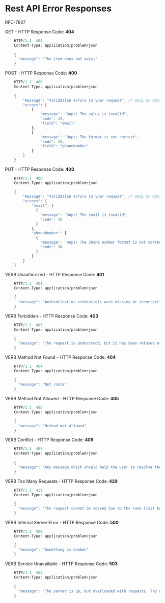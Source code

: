 # Rest API Error Responses

RFC-7807

GET - HTTP Response Code: **404**

```javascript
    HTTP/1.1  404
    Content-Type: application/problem+json
 
    {
      "message": "The item does not exist"
    }
```

POST -  HTTP Response Code: **400**

```javascript
    HTTP/1.1  400
    Content-Type: application/problem+json
    
    {
        "message": "Validation errors in your request", /* skip or optional error message */
        "errors": [
            {
                "message": "Oops! The value is invalid",
                "code": 34,
                "field": "email"
            },
            {
                "message": "Oops! The format is not correct",
                "code": 35,
                "field": "phoneNumber"
            }
        ]
    }
```

PUT -  HTTP Response Code: **400**

```javascript
    HTTP/1.1  400
    Content-Type: application/problem+json
    
    {
        "message": "Validation errors in your request", /* skip or optional error message */
        "errors": {
            "email": [
              {
                "message": "Oops! The email is invalid",
                "code": 35
              }
            ],
            "phoneNumber": [
              {
                "message": "Oops! The phone number format is not correct",
                "code": 36
              }
            ]
        }
    }
```

VERB Unauthorized - HTTP Response Code: **401**

```javascript
    HTTP/1.1  401
    Content-Type: application/problem+json
 
    {
      "message": "Authentication credentials were missing or incorrect"
    }
```

VERB Forbidden - HTTP Response Code: **403**

```javascript
    HTTP/1.1  403
    Content-Type: application/problem+json
 
    {
      "message": "The request is understood, but it has been refused or access is not allowed"
    }
```

VERB Method Not Found - HTTP Response Code: **404**

```javascript
    HTTP/1.1  404
    Content-Type: application/problem+json
 
    {
      "message": "Not route"
    }
```

VERB Method Not Allowed - HTTP Response Code: **405**

```javascript
    HTTP/1.1  405
    Content-Type: application/problem+json
 
    {
      "message": "Method not allowed"
    }
```

VERB Conflict - HTTP Response Code: **409**

```javascript
    HTTP/1.1  409
    Content-Type: application/problem+json
 
    {
      "message": "Any message which should help the user to resolve the conflict"
    }
```

VERB Too Many Requests - HTTP Response Code: **429**

```javascript
    HTTP/1.1  429
    Content-Type: application/problem+json
 
    {
      "message": "The request cannot be served due to the rate limit having been exhausted for the resource"
    }
```

VERB Internal Server Error - HTTP Response Code: **500**

```javascript
    HTTP/1.1  500
    Content-Type: application/problem+json
 
    {
      "message": "Something is broken"
    }
```

VERB Service Unavailable - HTTP Response Code: **503**

```javascript
    HTTP/1.1  503
    Content-Type: application/problem+json
 
    {
      "message": "The server is up, but overloaded with requests. Try again later!"
    }
```
